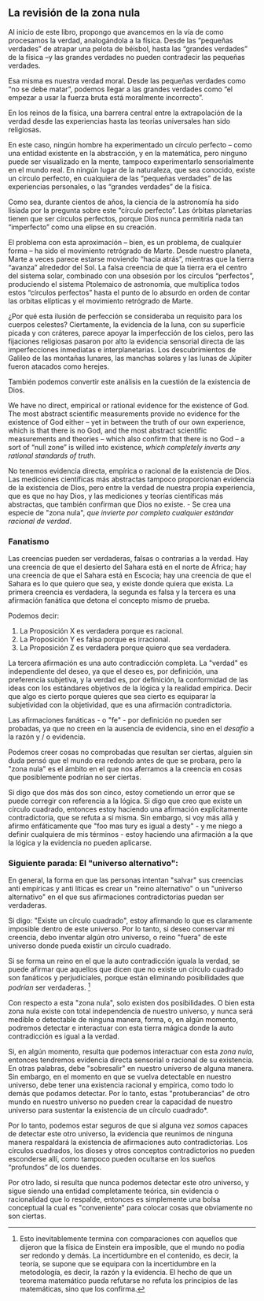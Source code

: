 ## La revisión de la zona nula 

Al inicio de este libro, propongo que avancemos en la vía de como procesamos la verdad, analogándola a la física. Desde las “pequeñas verdades” de atrapar una pelota de béisbol, hasta las “grandes verdades” de la física –y las grandes verdades no pueden contradecir las pequeñas verdades.


Esa misma es nuestra verdad moral. Desde las pequeñas verdades como “no se debe matar”, podemos llegar a las grandes verdades como “el empezar a usar la fuerza bruta está moralmente incorrecto”.


En los reinos de la física, una barrera central entre la extrapolación de la verdad desde las experiencias hasta las teorías universales han sido religiosas.


En este caso, ningún hombre ha experimentado un círculo perfecto – como una entidad existente en la abstracción, y en la matemática, pero ninguno puede ser visualizado en la mente, tampoco experimentarlo sensorialmente en el mundo real. En ningún lugar de la naturaleza, que sea conocido, existe un círculo perfecto, en cualquiera de las “pequeñas verdades” de las experiencias personales, o las “grandes verdades” de la física.


Como sea, durante cientos de años, la ciencia de la astronomía ha sido lisiada por la pregunta sobre este “círculo perfecto”. Las órbitas planetarias tienen que ser círculos perfectos, porque Dios nunca permitiría nada tan “imperfecto” como una elipse en su creación.

El problema con esta aproximación – bien, es un problema, de cualquier forma – ha sido el movimiento retrógrado de Marte. Desde nuestro planeta, Marte a veces parece estarse moviendo “hacia atrás”, mientras que la tierra “avanza” alrededor del Sol. La falsa creencia de que la tierra era el centro del sistema solar, combinado con una obsesión por los círculos “perfectos”, produciendo el sistema Ptolemaico de astronomía, que multiplica todos estos “círculos perfectos” hasta el punto de lo absurdo en orden de contar las orbitas elípticas y el movimiento retrógrado de Marte.

¿Por qué esta ilusión de perfección se consideraba un requisito para los cuerpos celestes? Ciertamente, la evidencia de la luna, con su superficie picada y con cráteres, parece apoyar la imperfección de los cielos, pero las fijaciones religiosas pasaron por alto la evidencia sensorial directa de las imperfecciones inmediatas e interplanetarias. Los descubrimientos de Galileo de las montañas lunares, las manchas solares y las lunas de Júpiter fueron atacados como herejes.

También podemos convertir este análisis en la cuestión de la existencia de Dios.

We have no direct, empirical or rational evidence for the existence of God. The most abstract scientific measurements provide no evidence for the existence of God either – yet in between the truth of our own experience, which is that there is no God, and the most abstract scientific measurements and theories – which also confirm that there is no God – a sort of “null zone” is willed into existence, *which completely inverts any rational standards of truth*.

No tenemos evidencia directa, empírica o racional de la existencia de Dios. Las mediciones científicas más abstractas tampoco proporcionan evidencia de la existencia de Dios, pero entre la verdad de nuestra propia experiencia, que es que no hay Dios, y las mediciones y teorías científicas más abstractas, que también confirman que Dios no existe. - Se crea una especie de "zona nula", *que invierte por completo cualquier estándar racional de verdad*.

### Fanatismo

Las creencias pueden ser verdaderas, falsas o contrarias a la verdad. Hay una creencia de que el desierto del Sahara está en el norte de África; hay una creencia de que el Sahara está en Escocia; hay una creencia de que el Sahara es lo que quiero que sea, y existe donde quiera que exista. La primera creencia es verdadera, la segunda es falsa y la tercera es una afirmación fanática que detona el concepto mismo de prueba.

Podemos decir:

1. La Proposición X es verdadera porque es racional.
2. La Proposición Y es falsa porque es irracional.
3. La Proposición Z es verdadera porque quiero que sea verdadera.

La tercera afirmación es una auto contradicción completa. La "verdad" es independiente del deseo, ya que el deseo es, por definición, una preferencia subjetiva, y la verdad es, por definición, la conformidad de las ideas con los estándares objetivos de la lógica y la realidad empírica. Decir que algo es cierto porque quieres que sea cierto es equiparar la subjetividad con la objetividad, que es una afirmación contradictoria.

Las afirmaciones fanáticas - o "fe" - por definición no pueden ser probadas, ya que no creen en la ausencia de evidencia, sino en el *desafío* a la razón y / o evidencia.

Podemos creer cosas no comprobadas que resultan ser ciertas, alguien sin duda pensó que el mundo era redondo antes de que se probara, pero la "zona nula" es el ámbito en el que nos aferramos a la creencia en cosas que posiblemente podrían no ser ciertas.

Si digo que dos más dos son cinco, estoy cometiendo un error que se puede corregir con referencia a la lógica. Si digo que creo que existe un círculo cuadrado, entonces estoy haciendo una afirmación explícitamente contradictoria, que se refuta a sí misma. Sin embargo, si voy más allá y afirmo enfáticamente que "foo mas tury es igual a desty" - y me niego a definir cualquiera de mis términos - estoy haciendo una afirmación a la que la lógica y la evidencia no pueden aplicarse.

### Siguiente parada: El "universo alternativo":

En general, la forma en que las personas intentan "salvar" sus creencias anti empíricas y anti líticas es crear un "reino alternativo" o un "universo alternativo" en el que sus afirmaciones contradictorias puedan ser verdaderas.

Si digo: "Existe un círculo cuadrado", estoy afirmando lo que es claramente imposible dentro de este universo. Por lo tanto, si deseo conservar mi creencia, debo inventar algún otro universo, o reino "fuera" de este universo donde pueda existir un círculo cuadrado.

Si se forma un reino en el que la auto contradicción iguala la verdad, se puede afirmar que aquellos que dicen que no existe un círculo cuadrado son fanáticos y perjudiciales, porque están eliminando posibilidades que *podrían* ser verdaderas. [^1]


Con respecto a esta "zona nula", solo existen dos posibilidades. O bien esta zona nula existe con total independencia de nuestro universo, y nunca será medible o detectable de ninguna manera, forma, o, en algún momento, podremos detectar e interactuar con esta tierra mágica donde la auto contradicción es igual a la verdad.


Si, en algún momento, resulta que podemos interactuar con esta *zona nula*, entonces tendremos evidencia directa sensorial o racional 
de su existencia. En otras palabras, debe "sobresalir" en nuestro universo de alguna manera. Sin embargo, en el momento en que se vuelva detectable en nuestro universo, debe tener una existencia racional y empírica, como todo lo demás que podamos detectar. Por lo tanto, estas "protuberancias" de otro mundo en nuestro universo no pueden crear la capacidad de nuestro universo para sustentar la existencia de un círculo cuadrado*.


Por lo tanto, podemos estar seguros de que si alguna vez *somos* capaces de detectar este otro universo, la evidencia que reunimos de ninguna manera respaldará la existencia de afirmaciones auto contradictorias. Los círculos cuadrados, los dioses y otros conceptos contradictorios no pueden esconderse allí, como tampoco pueden ocultarse en los sueños “profundos” de los duendes.


Por otro lado, si resulta que nunca podemos detectar este otro universo, y sigue siendo una entidad completamente teórica, sin evidencia o racionalidad que lo respalde, entonces es simplemente una bolsa conceptual la cual es "conveniente" para colocar cosas que obviamente no son ciertas. 

[^1]:  Esto inevitablemente termina con comparaciones con aquellos que dijeron que la física de Einstein era imposible, que el mundo no podía ser redondo y demás. La incertidumbre en el contenido, es decir, la teoría, se supone que se equipara con la incertidumbre en la metodología, es decir, la razón y la evidencia. El hecho de que un teorema matemático pueda refutarse no refuta los principios de las matemáticas, sino que los confirma.
